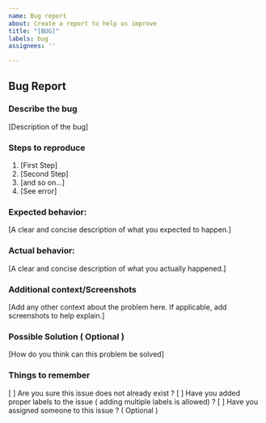 ```yaml
---
name: Bug report
about: Create a report to help us improve
title: "[BUG]"
labels: bug
assignees: ''

---
```


## Bug Report

### Describe the bug
[Description of the bug]

### Steps to reproduce
1. [First Step]
2. [Second Step]
3. [and so on...]
4. [See error]

### **Expected behavior:**
[A clear and concise description of what you expected to happen.]

### **Actual behavior:**
[A clear and concise description of what you actually happened.]

### Additional context/Screenshots
[Add any other context about the problem here. If applicable, add screenshots to help explain.]

### **Possible Solution ( Optional )**
[How do you think can this problem be solved]

### Things to remember
[ ] Are you sure this issue does not already exist ?
[ ] Have you added proper labels to the issue ( adding multiple labels is allowed) ?
[ ] Have you assigned someone to this issue ? ( Optional )
